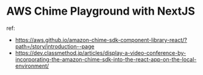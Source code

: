 # AWS Chime Playground with NextJS

ref:
- https://aws.github.io/amazon-chime-sdk-component-library-react/?path=/story/introduction--page
- https://dev.classmethod.jp/articles/display-a-video-conference-by-incorporating-the-amazon-chime-sdk-into-the-react-app-on-the-local-environment/

